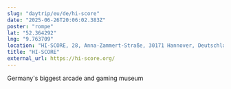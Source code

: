 ```yaml
---
slug: "daytrip/eu/de/hi-score"
date: "2025-06-26T20:06:02.383Z"
poster: "rompe"
lat: "52.364292"
lng: "9.763709"
location: "HI-SCORE, 28, Anna-Zammert-Straße, 30171 Hannover, Deutschland"
title: "HI-SCORE"
external_url: https://hi-score.org/
---
```

Germany's biggest arcade and gaming museum